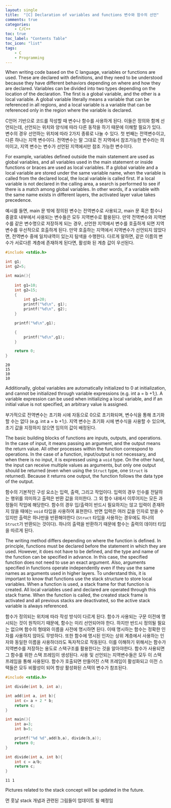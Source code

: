 ```yaml
---
layout: single
title:  "[C] Declaration of variables and functions 변수와 함수의 선언"
comments: true
categories:
    - C/C++
toc: true
toc_label: "Contents Table"
toc_icon: "list"
tags: 
    - C
    - Programming
---
```



When writing code based on the C language, variables or functions are used. These are declared with definitions, and they need to be understood because they have different behaviors depending on where and how they are declared. Variables can be divided into two types depending on the location of the declaration. The first is a global variable, and the other is a local variable. A global variable literally means a variable that can be referenced in all regions, and a local variable is a variable that can be referenced only in the region where the variable is declared.


C언어 기반으로 코드를 작성할 때 변수나 함수를 사용하게 된다. 이들은 정의와 함께 선언되는데, 선언되는 위치와 양식에 따라 다른 동작을 하기 때문에 이해할 필요가 있다. 변수의 경우 선언하는 위치에 따라 2가지 종류로 나눌 수 있다. 첫 번째는 전역변수이고, 다른 하나는 지역 변수이다. 전역변수는 말 그대로 전 지역에서 참조가능한 변수라는 의미이고, 지역 변수는 변수가 선언된 지역에서만 참조 가능한 변수이다. 


For example, variables defined outside the main statement are used as global variables, and all variables used in the main statement or inside functions or braces are used as local variables. If a global variable and a local variable are stored under the same variable name, when the variable is called from the declared local, the local variable is called first. If a local variable is not declared in the calling area, a search is performed to see if there is a match among global variables. In other words, if a variable with the same name exists in different layers, the activated layer value takes precedence.


예시를 들면, main 문 밖에 정의된 변수는 전역변수로 사용되고, main 문 혹은 함수나 중괄호 내부에서 사용되는 변수들은 모두 지역변수로 활용된다. 만약 전역변수와 지역변수를 같은 변수명으로 저장하게 되는 경우, 선언한 지역에서 변수를 호출하게 되면 지역변수를 우선적으로 호출하게 된다. 만약 호출하는 지역에서 지역변수가 선언되지 않았다면, 전역변수 중에 일치내역이 있는지 탐색을 수행한다. 다르게 말하면, 같은 이름의 변수가 서로다른 계층에 존재하게 된다면, 활성화 된 계층 값이 우선된다. 



```c
#include <stdio.h>

int g1;
int g2=5;

int main(){
    
    int g1=10;
    int g2=15;
    {
        int g1=20;
        printf("%d\n", g1);
        printf("%d\n", g2);
    }

    printf("%d\n",g1);

    {
        printf("%d\n",g1);
    }

    return 0;
}
```

```
20
15
10
10
```


Additionally, global variables are automatically initialized to 0 at initialization, and cannot be initialized through variable expressions (e.g. int a = b +1;). A variable expression can be used when initializing a local variable, and if an initial value is not specified, an arbitrary value is assigned.


부가적으로 전역변수는 초기화 시에 자동으로 0으로 초기화되며, 변수식을 통해 초기화 할 수는 없다 (e.g. int a = b +1;). 지역 변수는 초기화 시에 변수식을 사용할 수 있으며, 초기 값을 지정하지 않으면 임의의 값이 배정된다. 


The basic building blocks of functions are inputs, outputs, and operations. In the case of input, it means passing an argument, and the output means the return value. All other processes within the function correspond to operations. In the case of a function, input/output is not necessary, and when there is no input, it is expressed using a `void` type. On the other hand, the input can receive multiple values as arguments, but only one output should be returned (even when using the `Struct` type, one `Struct` is returned). Because it returns one output, the function follows the data type of the output.


함수의 기본적인 구성 요소는 입력, 출력, 그리고 작업이다. 입력의 경우 인수를 전달하는 행위를 의미하고 출력은 반환 값을 의미한다. 그 외 함수 내에서 이루어지는 모든 과정들이 작업에 해당한다. 함수의 경우 입/출력이 반드시 필요하지는 않고 입력이 존재하지 않을 때에는 `void` 타입을 사용하여 표현한다. 반면 입력은 여러 값을 인자로 받을 수 있지만 출력은 하나만을 반환해야한다 (`Struct` 타입을 사용하는 경우에도 하나의 `Struct`가 반환되는 것이다). 하나의 출력을 반환하기 때문에 함수는 출력의 데이터 타입을 따르게 된다. 


The writing method differs depending on where the function is defined. In principle, functions must be declared before the statement in which they are used. However, it does not have to be defined, and the type and name of the function can be specified in advance. In this case, the specified function does not need to use an exact argument. Also, arguments specified in functions operate independently even if they use the same names as arguments used in higher layers. To understand this, it is important to know that functions use the stack structure to store local variables. When a function is used, a stack frame for that function is created. All local variables used and declared are operated through this stack frame. When the function is called, the created stack frame is activated and all previous stacks are deactivated, so the active stack variable is always referenced.


함수가 정의되는 위치에 따라 작성 방식이 다르게 된다. 함수가 사용되는 구문 이전에 명시되는 것이 원칙이기 때문에, 함수는 미리 선언되어야 한다. 하지만 반드시 정의될 필요는 없으며 함수의 형태와 이름을 사전에 명시하면 된다. 이때 명시하는 함수는 정확한 인자를 사용하지 않아도 무방하다. 또한 함수에 명시된 인자는 상위 계층에서 사용하는 인자와 동일한 이름을 사용하더라도 독자적으로 작동된다. 이를 이해하기 위해서는 함수가 지역변수를 저장하는 용도로 스택구조를 활용한다는 것을 알아야한다. 함수가 사용되면 그 함수를 위한 스택 프레임이 생성된다. 사용 및 선언되는 지역변수들은 모두 이 스택 프레임을 통해 사용된다. 함수가 호출되면 만들어진 스택 프레임이 활성화되고 이전 스택들은 모두 비활성이 되어 항상 활성화된 스택의 변수가 참조된다. 


```c
#include <stdio.h>

int divide(int b, int a);

int add(int a, int b){
    int c= a + 2 * b;
    return c;
}

int main(){    
    int a=3;
    int b=5;

    printf("%d %d",add(b,a), divide(b,a));
    return 0;
}

int divide(int a, int b){
    int c = a/b;
    return c;
}
```

```
11 1
```
 
Pictures related to the stack concept will be updated in the future.


먼 훗날 stack 개념과 관련된 그림들이 업데이트 될 예정임 